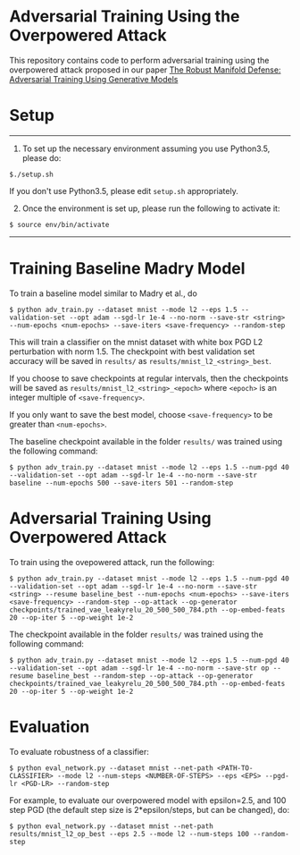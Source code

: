 # Adversarial Training Using the Overpowered Attack
This repository contains code to perform adversarial training using the overpowered attack proposed in our paper
[The Robust Manifold Defense: Adversarial Training Using Generative Models](https://arxiv.org/abs/1712.09196)

# Setup
---
1. To set up the necessary environment assuming you use Python3.5, please do:
```shell
$./setup.sh
```
If you don't use Python3.5, please edit ```setup.sh``` appropriately.

2. Once the environment is set up, please run the following to activate it:
```shell
$ source env/bin/activate
```
---

# Training Baseline Madry Model
To train a baseline model similar to Madry et al., do
```shell
$ python adv_train.py --dataset mnist --mode l2 --eps 1.5 --validation-set --opt adam --sgd-lr 1e-4 --no-norm --save-str <string> --num-epochs <num-epochs> --save-iters <save-frequency> --random-step
```

This will train a classifier on the mnist dataset with white box PGD L2 perturbation with norm 1.5. The checkpoint with best validation set accuracy will be saved in ```results/``` as ```results/mnist_l2_<string>_best```. 

If you choose to save checkpoints at regular intervals, then the checkpoints will be saved as ```results/mnist_l2_<string>_<epoch>``` where ```<epoch>``` is an integer multiple of ```<save-frequency>```.

If you only want to save the best model, choose ```<save-frequency>``` to be greater than ```<num-epochs>```.

The baseline checkpoint available in the folder ```results/``` was trained using the following command:
```shell
$ python adv_train.py --dataset mnist --mode l2 --eps 1.5 --num-pgd 40 --validation-set --opt adam --sgd-lr 1e-4 --no-norm --save-str baseline --num-epochs 500 --save-iters 501 --random-step 
```

# Adversarial Training Using Overpowered Attack
To train using the ovepowered attack, run the following:
```shell
$ python adv_train.py --dataset mnist --mode l2 --eps 1.5 --num-pgd 40 --validation-set --opt adam --sgd-lr 1e-4 --no-norm --save-str <string> --resume baseline_best --num-epochs <num-epochs> --save-iters <save-frequency> --random-step --op-attack --op-generator checkpoints/trained_vae_leakyrelu_20_500_500_784.pth --op-embed-feats 20 --op-iter 5 --op-weight 1e-2
```

The checkpoint available in the folder ```results/``` was trained using the following command:
```shell
$ python adv_train.py --dataset mnist --mode l2 --eps 1.5 --num-pgd 40 --validation-set --opt adam --sgd-lr 1e-4 --no-norm --save-str op --resume baseline_best --random-step --op-attack --op-generator checkpoints/trained_vae_leakyrelu_20_500_500_784.pth --op-embed-feats 20 --op-iter 5 --op-weight 1e-2
```

# Evaluation
To evaluate robustness of a classifier:
```shell
$ python eval_network.py --dataset mnist --net-path <PATH-TO-CLASSIFIER> --mode l2 --num-steps <NUMBER-OF-STEPS> --eps <EPS> --pgd-lr <PGD-LR> --random-step 
```

For example, to evaluate our overpowered model with epsilon=2.5, and 100 step PGD (the default step size is 2*epsilon/steps, but can be changed), do:
```shell
$ python eval_network.py --dataset mnist --net-path results/mnist_l2_op_best --eps 2.5 --mode l2 --num-steps 100 --random-step
```
